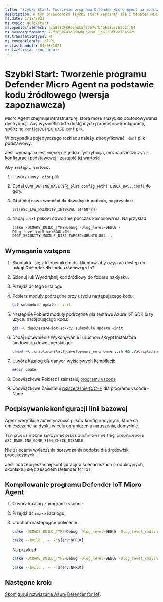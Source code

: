 ```yaml
---
title: 'Szybki Start: Tworzenie programu Defender Micro Agent na podstawie kodu źródłowego (wersja zapoznawcza)'
description: W tym przewodniku szybki start zapoznaj się z tematem Micro Agent, który obejmuje infrastrukturę, której można użyć do dostosowania dystrybucji.
ms.date: 1/18/2021
ms.topic: quickstart
ms.openlocfilehash: a3a8f82989d6abbaf2657e4b45638c77b3b2f704
ms.sourcegitcommit: 77d7639e83c6d8eb6c2ce805b6130ff9c73e5d29
ms.translationtype: MT
ms.contentlocale: pl-PL
ms.lasthandoff: 04/05/2021
ms.locfileid: "106384601"
---
```

# <a name="quickstart-build-the-defender-micro-agent-from-source-code-preview"></a>Szybki Start: Tworzenie programu Defender Micro Agent na podstawie kodu źródłowego (wersja zapoznawcza)

Micro Agent obejmuje infrastrukturę, która może służyć do dostosowywania dystrybucji. Aby wyświetlić listę dostępnych parametrów konfiguracji, spójrz na `configs/LINUX_BASE.conf` plik.

W przypadku pojedynczego rozkładu należy zmodyfikować `.conf` plik podstawowy. 

Jeśli wymagana jest więcej niż jedna dystrybucja, można dziedziczyć z konfiguracji podstawowej i zastąpić jej wartości. 

Aby zastąpić wartości:

1. Utwórz nowy `.dist` plik.

1. Dodaj `CONF_DEFINE_BASE(${g_plat_config_path} LINUX_BASE.conf)` do góry.
 
1. Zdefiniuj nowe wartości do dowolnych potrzeb, na przykład: 

    `set(ASC_LOW_PRIORITY_INTERVAL 60*60*24)` 

1. Nadaj `.dist` plikowi odwołanie podczas kompilowania. Na przykład 

    `cmake -DCMAKE_BUILD_TYPE=Debug -Dlog_level=DEBUG -Dlog_level_cmdline:BOOL=ON -DIOT_SECURITY_MODULE_DIST_TARGET=UBUNTU1804 ..` 

## <a name="prerequisites"></a>Wymagania wstępne

1. Skontaktuj się z kierownikiem ds. klientów, aby uzyskać dostęp do usługi Defender dla kodu źródłowego IoT.
 
1. Sklonuj lub Wyodrębnij kod źródłowy do folderu na dysku.

1. Przejdź do tego katalogu.

1. Pobierz moduły podrzędne przy użyciu następującego kodu:

    ```bash
    git submodule update --init
    ```
    
1. Następnie Pobierz moduły podrzędne dla zestawu Azure IoT SDK przy użyciu następującego kodu: 

    ```bash
    git -C deps/azure-iot-sdk-c/ submodule update –init
    ```
 

1. Dodaj uprawnienie Wykonywanie i uruchom skrypt Instalatora środowiska deweloperskiego:

    ```bash
    chmod +x scripts/install_development_environment.sh && ./scripts/install_development_environment.sh 
    ```

1. Utwórz katalog dla danych wyjściowych kompilacji: 

    ```bash
    mkdir cmake 
    ```

1. Obowiązkowe Pobierz i zainstaluj [programu vscode](https://code.visualstudio.com/download ) 

1. Obowiązkowe Zainstaluj [rozszerzenie C/C++](https://code.visualstudio.com/docs/languages/cpp ) dla programu vscode.-None

## <a name="baseline-configuration-signing"></a>Podpisywanie konfiguracji linii bazowej 

Agent weryfikuje autentyczność plików konfiguracyjnych, które są umieszczane na dysku w celu ograniczenia naruszenia, domyślnie.

Ten proces można zatrzymać przez zdefiniowanie flagi preprocesora `ASC_BASELINE_CONF_SIGN_CHECK_DISABLE` .

Nie zalecamy wyłączania sprawdzania podpisu dla środowisk produkcyjnych. 

Jeśli potrzebujesz innej konfiguracji w scenariuszach produkcyjnych, skontaktuj się z zespołem Defender for IoT. 

## <a name="building-the-defender-iot-micro-agent"></a>Kompilowanie programu Defender IoT Micro Agent 

1. Otwórz katalog z programu vscode 

1. Przejdź do `cmake` katalogu. 

1. Uruchom następujące polecenie: 

    ```bash
    cmake -DCMAKE_BUILD_TYPE=Debug -Dlog_level=DEBUG -Dlog_level_cmdline:BOOL=ON -DIOT_SECURITY_MODULE_DIST_TARGET<the appropriate distro configuration file name> .. 
    
    cmake --build . -- -j${env:NPROC}
    ```

    Na przykład: 

    ```bash
    cmake -DCMAKE_BUILD_TYPE=Debug -Dlog_level=DEBUG -Dlog_level_cmdline:BOOL=ON -DIOT_SECURITY_MODULE_DIST_TARGETUBUNTU1804 ..
    
    cmake --build . -- -j${env:NPROC}
    ```

## <a name="next-steps"></a>Następne kroki

[Skonfiguruj rozwiązanie Azure Defender for IoT](quickstart-configure-your-solution.md).
